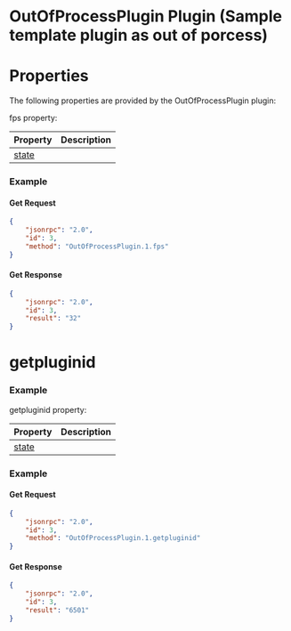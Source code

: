
# OutOfProcessPlugin Plugin (Sample template plugin as out of porcess)



# Properties

The following properties are provided by the OutOfProcessPlugin plugin:


fps property:

| Property | Description |
| :-------- | :-------- |
| [state](#property.fps) | 


### Example

#### Get Request

```json
{
    "jsonrpc": "2.0",
    "id": 3,
    "method": "OutOfProcessPlugin.1.fps"
}
```
#### Get Response

```json
{
    "jsonrpc": "2.0",
    "id": 3,
    "result": "32"
}
```

# getpluginid


### Example

getpluginid property:

| Property | Description |
| :-------- | :-------- |
| [state](#property.getpluginid) | 


### Example

#### Get Request

```json
{
    "jsonrpc": "2.0",
    "id": 3,
    "method": "OutOfProcessPlugin.1.getpluginid"
}
```
#### Get Response

```json
{
    "jsonrpc": "2.0",
    "id": 3,
    "result": "6501"
}
```
